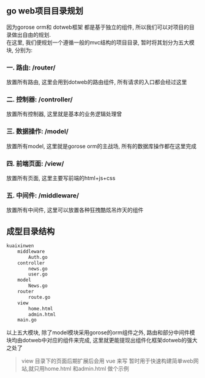 ## go web项目目录规划
因为gorose orm和 dotweb框架 都是基于独立的组件, 所以我们可以对项目的目录做出自由的规划.  
在这里, 我们便规划一个遵循一般的mvc结构的项目目录, 暂时将其划分为五大模块, 分别为:  

### 一. 路由: /router/
放置所有路由, 这里会用到dotweb的路由组件, 所有请求的入口都会经过这里

### 二. 控制器: /controller/
放置所有控制器, 这里就是基本的业务逻辑处理曾

### 三. 数据操作: /model/
放置所有model, 这里就是gorose orm的主战场, 所有的数据库操作都在这里完成

### 四. 前端页面: /view/
放置所有页面, 这里主要写前端的html+js+css

### 五. 中间件: /middleware/
放置所有中间件, 这里可以放置各种狂拽酷炫吊炸天的组件

## 成型目录结构
```sh
kuaixinwen
    middleware
        Auth.go
    controller
        news.go
        user.go
    model
        News.go
    router
        route.go
    view
        home.html
        admin.html
    main.go
```

以上五大模块, 除了model模块采用gorose的orm组件之外, 路由和部分中间件模块均由dotweb中对应的组件来完成, 这里就更能提现出组件化框架dotweb的强大之处了


> view 目录下的页面后期扩展后会用 vue 来写 暂时用于快速构建简单web网站,就只用home.html 和admin.html 做个示例

